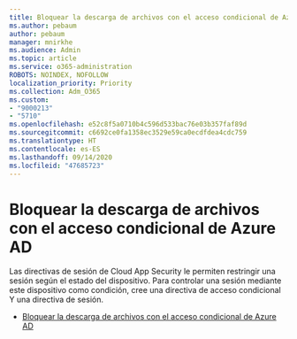 ```yaml
---
title: Bloquear la descarga de archivos con el acceso condicional de Azure AD
ms.author: pebaum
author: pebaum
manager: mnirkhe
ms.audience: Admin
ms.topic: article
ms.service: o365-administration
ROBOTS: NOINDEX, NOFOLLOW
localization_priority: Priority
ms.collection: Adm_O365
ms.custom:
- "9000213"
- "5710"
ms.openlocfilehash: e52c8f5a0710b4c596d533bac76e03b357faf89d
ms.sourcegitcommit: c6692ce0fa1358ec3529e59ca0ecdfdea4cdc759
ms.translationtype: HT
ms.contentlocale: es-ES
ms.lasthandoff: 09/14/2020
ms.locfileid: "47685723"
---
```

# <a name="block-file-download-with-azure-ad-conditional-access"></a>Bloquear la descarga de archivos con el acceso condicional de Azure AD

Las directivas de sesión de Cloud App Security le permiten restringir una sesión según el estado del dispositivo. Para controlar una sesión mediante este dispositivo como condición, cree una directiva de acceso condicional Y una directiva de sesión.

- [Bloquear la descarga de archivos con el acceso condicional de Azure AD](https://docs.microsoft.com/cloud-app-security/use-case-proxy-block-session-aad#create-a-block-download-policy-for-unmanaged-devices)
